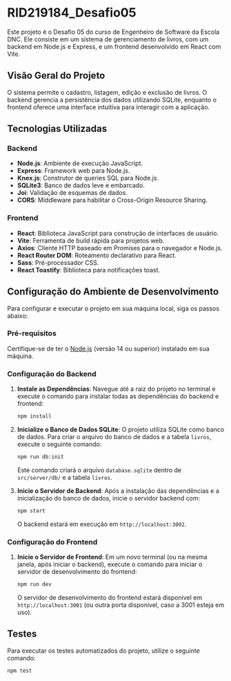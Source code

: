 # RID219184_Desafio05

Este projeto é o Desafio 05 do curso de Engenheiro de Software da Escola DNC. Ele consiste em um sistema de gerenciamento de livros, com um backend em Node.js e Express, e um frontend desenvolvido em React com Vite.

## Visão Geral do Projeto

O sistema permite o cadastro, listagem, edição e exclusão de livros. O backend gerencia a persistência dos dados utilizando SQLite, enquanto o frontend oferece uma interface intuitiva para interagir com a aplicação.

## Tecnologias Utilizadas

### Backend
*   **Node.js**: Ambiente de execução JavaScript.
*   **Express**: Framework web para Node.js.
*   **Knex.js**: Construtor de queries SQL para Node.js.
*   **SQLite3**: Banco de dados leve e embarcado.
*   **Joi**: Validação de esquemas de dados.
*   **CORS**: Middleware para habilitar o Cross-Origin Resource Sharing.

### Frontend
*   **React**: Biblioteca JavaScript para construção de interfaces de usuário.
*   **Vite**: Ferramenta de build rápida para projetos web.
*   **Axios**: Cliente HTTP baseado em Promises para o navegador e Node.js.
*   **React Router DOM**: Roteamento declarativo para React.
*   **Sass**: Pré-processador CSS.
*   **React Toastify**: Biblioteca para notificações toast.

## Configuração do Ambiente de Desenvolvimento

Para configurar e executar o projeto em sua máquina local, siga os passos abaixo:

### Pré-requisitos

Certifique-se de ter o [Node.js](https://nodejs.org/) (versão 14 ou superior) instalado em sua máquina.

### Configuração do Backend

1.  **Instale as Dependências**:
    Navegue até a raiz do projeto no terminal e execute o comando para instalar todas as dependências do backend e frontend:
    ```bash
    npm install
    ```

2.  **Inicialize o Banco de Dados SQLite**:
    O projeto utiliza SQLite como banco de dados. Para criar o arquivo do banco de dados e a tabela `livros`, execute o seguinte comando:
    ```bash
    npm run db:init
    ```
    Este comando criará o arquivo `database.sqlite` dentro de `src/server/db/` e a tabela `livros`.

3.  **Inicie o Servidor de Backend**:
    Após a instalação das dependências e a inicialização do banco de dados, inicie o servidor backend com:
    ```bash
    npm start
    ```
    O backend estará em execução em `http://localhost:3002`.

### Configuração do Frontend

1.  **Inicie o Servidor de Frontend**:
    Em um novo terminal (ou na mesma janela, após iniciar o backend), execute o comando para iniciar o servidor de desenvolvimento do frontend:
    ```bash
    npm run dev
    ```
    O servidor de desenvolvimento do frontend estará disponível em `http://localhost:3001` (ou outra porta disponível, caso a 3001 esteja em uso).

## Testes

Para executar os testes automatizados do projeto, utilize o seguinte comando:

```bash
npm test